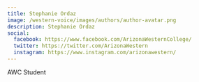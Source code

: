 ```yaml
---
title: Stephanie Ordaz
image: /western-voice/images/authors/author-avatar.png
description: Stephanie Ordaz
social:
  facebook: https://www.facebook.com/ArizonaWesternCollege/
  twitter: https://twitter.com/ArizonaWestern
  instagram: https://www.instagram.com/arizonawestern/
---
```


AWC Student
